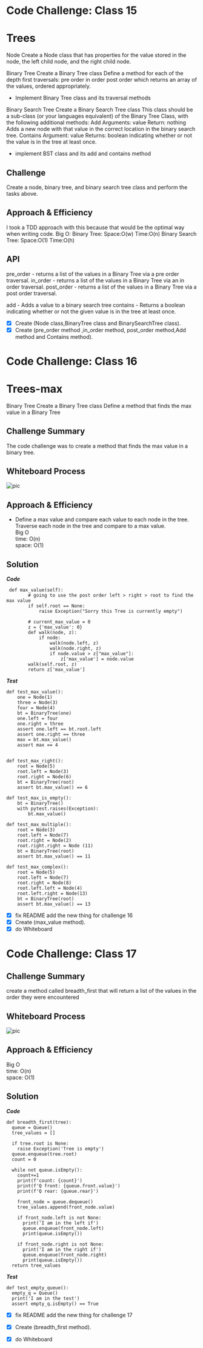 # Code Challenge: Class 15
# Trees
Node Create a Node class that has properties for the value stored in the node, the left child node, and the right child node.

Binary Tree Create a Binary Tree class Define a method for each of the depth first traversals: pre order in order post order which returns an array of the values, ordered appropriately.
- Implement Binary Tree class and its traversal methods

Binary Search Tree Create a Binary Search Tree class This class should be a sub-class (or your languages equivalent) of the Binary Tree Class, with the following additional methods: Add Arguments: value Return: nothing Adds a new node with that value in the correct location in the binary search tree. Contains Argument: value Returns: boolean indicating whether or not the value is in the tree at least once.
- implement BST class and its add and contains method

## Challenge
Create a node, binary tree, and binary search tree class and perform the tasks above.


## Approach & Efficiency
I took a TDD approach with this because that would be the optimal way when writing code. Big O: Binary Tree: Space:O(w) Time:O(n) Binary Search Tree: Space:O(1) Time:O(h)


## API
pre_order - returns a list of the values in a Binary Tree via a pre order traversal. in_order - returns a list of the values in a Binary Tree via an in order traversal. post_order - returns a list of the values in a Binary Tree via a post order traversal.

add - Adds a value to a binary search tree contains - Returns a boolean indicating whether or not the given value is in the tree at least once.

- [x] Create (Node class,BinaryTree class and BinarySearchTree class).
- [x] Create (pre_order method ,in_order method, post_order method,Add method and Contains method).

# Code Challenge: Class 16
# Trees-max
Binary Tree Create a Binary Tree class Define a method that finds the max value in a Binary Tree
## Challenge Summary
The code challenge was to create a method that finds the max value in a binary tree.
## Whiteboard Process
![pic](/maxTree.jpg)
## Approach & Efficiency
- Define a max value and compare each value to each node in the tree. Traverse each node in the tree and compare to a max value.<br>
Big O<br>
time: O(n)<br>
space: O(1)

## Solution
***Code***
```
 def max_value(self):
        # going to use the post order left > right > root to find the max value
        if self.root == None:
            raise Exception("Sorry this Tree is currently empty")

        # current_max_value = 0
        z = {'max_value': 0}
        def walk(node, z):
            if node:
                walk(node.left, z)
                walk(node.right, z)
                if node.value > z["max_value"]:
                    z['max_value'] = node.value
        walk(self.root, z)
        return z['max_value']
```
***Test***
```
def test_max_value():
    one = Node(1)
    three = Node(3)
    four = Node(4)
    bt = BinaryTree(one)
    one.left = four
    one.right = three
    assert one.left == bt.root.left
    assert one.right == three
    max = bt.max_value()
    assert max == 4


def test_max_right():
    root = Node(5)
    root.left = Node(3)
    root.right = Node(6)
    bt = BinaryTree(root)
    assert bt.max_value() == 6

def test_max_is_empty():
    bt = BinaryTree()
    with pytest.raises(Exception):
        bt.max_value()

def test_max_multiple():
    root = Node(3)
    root.left = Node(7)
    root.right = Node(2)
    root.right.right = Node (11)
    bt = BinaryTree(root)
    assert bt.max_value() == 11

def test_max_complex():
    root = Node(5)
    root.left = Node(7)
    root.right = Node(8)
    root.left.left = Node(4)
    root.left.right = Node(13)
    bt = BinaryTree(root)
    assert bt.max_value() == 13 
``` 

- [x] fix README add the new thing for challenge 16
- [x] Create (max_value method).
- [x] do Whiteboard 

# Code Challenge: Class 17
## Challenge Summary
create a method called breadth_first that will return a list of the values in the order they were encountered

## Whiteboard Process
![pic](/BreadthFirst.jpg)
## Approach & Efficiency
Big O<br>
time: O(n)<br>
space: O(1)
## Solution
***Code***
```
def breadth_first(tree):
  queue = Queue()
  tree_values = []
  
  if tree.root is None:
    raise Exception('Tree is empty')
  queue.enqueue(tree.root)
  count = 0
  
  while not queue.isEmpty():
    count+=1
    print(f'count: {count}')
    print(f'Q front: {queue.front.value}')
    print(f'Q rear: {queue.rear}')
    
    front_node = queue.dequeue()
    tree_values.append(front_node.value)
    
    if front_node.left is not None:
      print('I am in the left if')
      queue.enqueue(front_node.left)
      print(queue.isEmpty())

    if front_node.right is not None:
      print('I am in the right if')
      queue.enqueue(front_node.right)
      print(queue.isEmpty())
  return tree_values
```
***Test***
```
def test_empty_queue():
  empty_q = Queue()
  print('I am in the test')
  assert empty_q.isEmpty() == True
```
- [x] fix README add the new thing for challenge 17
- [x] Create (breadth_first method).
- [x] do Whiteboard 

